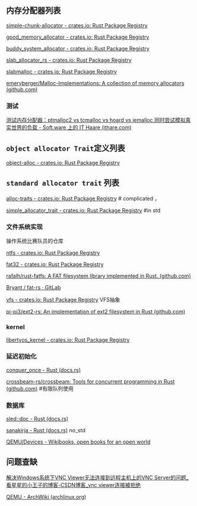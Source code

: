 ## 内存分配器列表

[simple-chunk-allocator - crates.io: Rust Package Registry](https://crates.io/crates/simple-chunk-allocator)

[good_memory_allocator - crates.io: Rust Package Registry](https://crates.io/crates/good_memory_allocator)

[buddy_system_allocator - crates.io: Rust Package Registry](https://crates.io/crates/buddy_system_allocator)

[slab_allocator_rs - crates.io: Rust Package Registry](https://crates.io/crates/slab_allocator_rs)

[slabmalloc - crates.io: Rust Package Registry](https://crates.io/crates/slabmalloc)



[emeryberger/Malloc-Implementations: A collection of memory allocators (github.com)](https://github.com/emeryberger/Malloc-Implementations)



### 测试

[测试内存分配器：ptmalloc2 vs tcmalloc vs hoard vs jemalloc 同时尝试模拟真实世界的负载 - Soft.ware 上的 IT Haare (ithare.com)](http://ithare.com/testing-memory-allocators-ptmalloc2-tcmalloc-hoard-jemalloc-while-trying-to-simulate-real-world-loads/)

## `object allocator Trait`定义列表

[object-alloc - crates.io: Rust Package Registry](https://crates.io/crates/object-alloc)



## `standard allocator trait` 列表

[alloc-traits - crates.io: Rust Package Registry](https://crates.io/crates/alloc-traits) # complicated ，

[simple_allocator_trait - crates.io: Rust Package Registry](https://crates.io/crates/simple_allocator_trait)  #in std



### 文件系统实现

操作系统比赛队员的仓库

[ntfs - crates.io: Rust Package Registry](https://crates.io/crates/ntfs)

[fat32 - crates.io: Rust Package Registry](https://crates.io/crates/fat32)

[rafalh/rust-fatfs: A FAT filesystem library implemented in Rust. (github.com)](https://github.com/rafalh/rust-fatfs)

[Bryant / fat-rs · GitLab](https://gitlab.com/susurrus/fat-rs)

[vfs - crates.io: Rust Package Registry](https://crates.io/crates/vfs) VFS抽象

[pi-pi3/ext2-rs: An implementation of ext2 filesystem in Rust (github.com)](https://github.com/pi-pi3/ext2-rs)

### kernel

[libertyos_kernel - crates.io: Rust Package Registry](https://crates.io/crates/libertyos_kernel)



### 延迟初始化

[conquer_once - Rust (docs.rs)](https://docs.rs/conquer-once/latest/conquer_once/index.html)

[crossbeam-rs/crossbeam: Tools for concurrent programming in Rust (github.com)](https://github.com/crossbeam-rs/crossbeam)  #有限队列使用



### 数据库

[sled::doc - Rust (docs.rs)](https://docs.rs/sled/latest/sled/doc/index.html)

[sanakirja - Rust (docs.rs)](https://docs.rs/sanakirja/latest/sanakirja/index.html) no_std





[QEMU/Devices - Wikibooks, open books for an open world](https://en.wikibooks.org/wiki/QEMU/Devices)



## 问题查缺

[解决Windows系统下VNC Viewer无法连接到远程主机上的VNC Server的问题_看星星的小王子的博客-CSDN博客_vnc viewer连接被拒绝](https://blog.csdn.net/liuhuayeyu/article/details/103074197?spm=1001.2101.3001.6650.2&utm_medium=distribute.pc_relevant.none-task-blog-2~default~CTRLIST~Rate-2-103074197-blog-8149978.pc_relevant_3mothn_strategy_and_data_recovery&depth_1-utm_source=distribute.pc_relevant.none-task-blog-2~default~CTRLIST~Rate-2-103074197-blog-8149978.pc_relevant_3mothn_strategy_and_data_recovery&utm_relevant_index=5)

[QEMU - ArchWiki (archlinux.org)](https://wiki.archlinux.org/title/QEMU)
